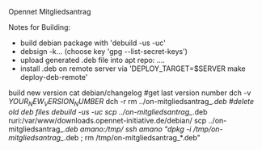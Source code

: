 Opennet Mitgliedsantrag

Notes for Building:
* build debian package with 'debuild -us -uc'
* debsign -k... (choose key 'gpg --list-secret-keys')
* upload generated .deb file into apt repo: ....
* install .deb on remote server via 'DEPLOY_TARGET=$SERVER make deploy-deb-remote'

build new version
 cat debian/changelog     #get last version number
 dch -v $YOUR_NEW_VERSION_NUMBER$
 dch -r
 rm ../on-mitgliedsantrag_*.deb   #delete old deb files
 debuild -us -uc
 scp ../on-mitgliedsantrag_*.deb ruri:/var/www/downloads.opennet-initiative.de/debian/
 scp ../on-mitgliedsantrag_*.deb amano:/tmp/
 ssh amano "dpkg -i /tmp/on-mitgliedsantrag_*.deb ; rm /tmp/on-mitgliedsantrag_*.deb"
